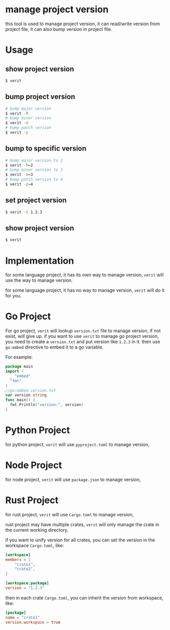 # manage project version

this tool is used to manage project version, it can read/write version from project file, it can also bump version in project file.

# Usage

## show project version

```bash
$ verit
```

## bump project version

```bash
# bump major version
$ verit -M
# bump minor version
$ verit -m
# bump patch version
$ verit -p
```

## bump to specific version

```bash
# bump major version to 2
$ verit -M=2
# bump minor version to 3
$ verit -m=3
# bump patch version to 4
$ verit -p=4
```

## set project version

```bash
$ verit -V 1.2.3
```

## show project version

```bash
$ verit
```

# Implementation

for some language project, it has its own way to manage version, `verit` will use the way to manage version.

for some language project, it has no way to manage version, `verit` will do it for you.

# Go Project

For go project, `verit` will lookup `version.txt` file to manage version, if not exist, will give up.
if you want to use `verit` to manage go project version, you need to create a `version.txt` and put version like `1.2.3` in it. then use `go:embed` directive to embed it to a go variable.

For example:

```go
package main
import (
  _ "embed"
  "fmt"
)
//go:embed version.txt
var version string
func main() {
  fmt.Println("version:", version)
}
```

# Python Project

for python project, `verit` will use `pyproject.toml` to manage version,

# Node Project

for node project, `verit` will use `package.json` to manage version,

# Rust Project

for rust project, `verit` will use `Cargo.toml` to manage version,

rust project may have multiple crates, `verit` will only manage the crate in the current working directory.

if you want to unify version for all crates, you can set the version in the workspace `Cargo.toml`, like:

```toml
[workspace]
members = [
    "crate1",
    "crate2",
]

[workspace.package]
version = "1.2.3"
```

then in each crate `Cargo.toml`, you can inherit the version from workspace, like:

```toml
[package]
name = "crate1"
version.workspace = true
```
